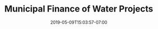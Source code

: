 ---
weight: 8
title: "Municipal Finance of Water Projects"
date: 2019-05-09T15:03:57-07:00
Description: ""
Tags: []
Categories: []
heldAt: "November 2016"
draft: false
---